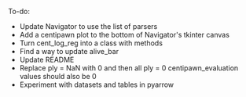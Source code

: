To-do:
- Update Navigator to use the list of parsers
- Add a centipawn plot to the bottom of Navigator's tkinter canvas
- Turn cent_log_reg into a class with methods
- Find a way to update alive_bar
- Update README
- Replace ply = NaN with 0 and then all ply = 0 centipawn_evaluation values should also be 0
- Experiment with datasets and tables in pyarrow